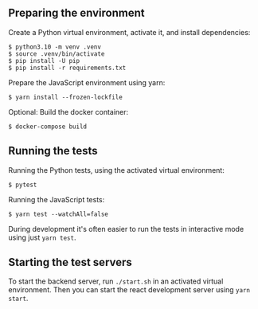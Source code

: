 ## Preparing the environment

Create a Python virtual environment, activate it, and install dependencies:

```
$ python3.10 -m venv .venv
$ source .venv/bin/activate
$ pip install -U pip
$ pip install -r requirements.txt
```

Prepare the JavaScript environment using yarn:

```
$ yarn install --frozen-lockfile
```

Optional: Build the docker container:

```
$ docker-compose build
```

## Running the tests

Running the Python tests, using the activated virtual environment:

```
$ pytest
```

Running the JavaScript tests:

```
$ yarn test --watchAll=false
```

During development it's often easier to run the tests in interactive mode using just `yarn test`.

## Starting the test servers

To start the backend server, run `./start.sh` in an activated virtual
environment. Then you can start the react development server using
`yarn start`.
